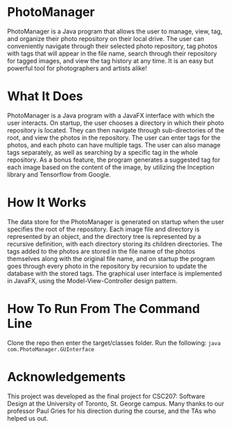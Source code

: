 # PhotoManager

PhotoManager is a Java program that allows the user to manage, view, tag, and organize their photo repository on their local drive. The user can conveniently navigate through their selected photo repository, tag photos with tags that will appear in the file name, search through their repository for tagged images, and view the tag history at any time. It is an easy but powerful tool for photographers and artists alike!

# What It Does
PhotoManager is a Java program with a JavaFX interface with which the user interacts. On startup, the user chooses a directory in which their photo repository is located. They can then navigate through sub-directories of the root, and view the photos in the repository. The user can enter tags for the photos, and each photo can have multiple tags. The user can also manage tags separately, as well as searching by a specific tag in the whole repository. As a bonus feature, the program generates a suggested tag for each image based on the content of the image, by utilizing the Inception library and Tensorflow from Google.

# How It Works
The data store for the PhotoManager is generated on startup when the user specifies the root of the repository. Each image file and directory is represented by an object, and the directory tree is represented by a recursive definition, with each directory storing its children directories. The tags added to the photos are stored in the file name of the photos themselves along with the original file name, and on startup the program goes through every photo in the repository by recursion to update the database with the stored tags. The graphical user interface is implemented in JavaFX, using the Model-View-Controller design pattern.

# How To Run From The Command Line
Clone the repo then enter the target/classes folder. Run the following: ```java com.PhotoManager.GUInterface```

# Acknowledgements
This project was developed as the final project for CSC207: Software Design at the University of Toronto, St. George campus. Many thanks to our professor Paul Gries for his direction during the course, and the TAs who helped us out. 
